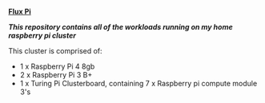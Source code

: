 **<span style="text-decoration:underline;">Flux Pi</span>**

***This repository contains all of the workloads running on my home raspberry pi cluster***

This cluster is comprised of:

- 1 x Raspberry Pi 4 8gb
- 2 x Raspberry Pi 3 B+
- 1 x Turing Pi Clusterboard, containing 7 x Raspberry pi compute module 3's